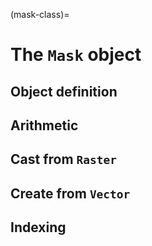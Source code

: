 (mask-class)=

# The `Mask` object


## Object definition

## Arithmetic

## Cast from `Raster`

## Create from `Vector`

## Indexing
